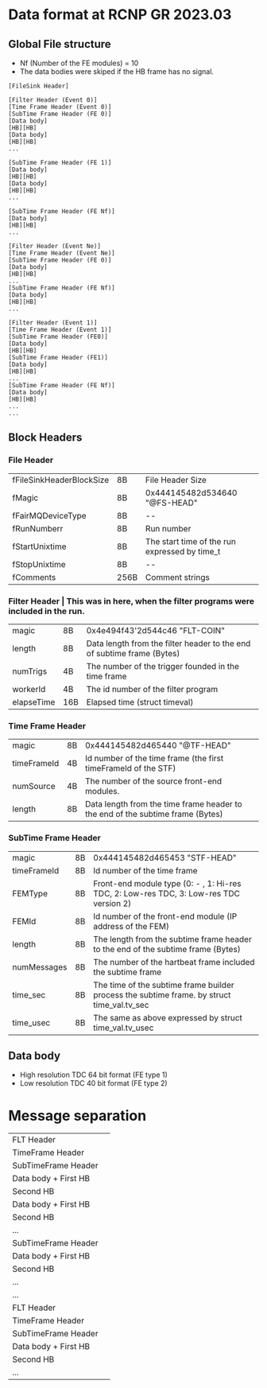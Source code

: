 # Data format at RCNP GR 2023.03

## Global File structure

- Nf (Number of the FE modules) = 10
- The data bodies were skiped if the HB frame has no signal.

```
[FileSink Header]

[Filter Header (Event 0)]
[Time Frame Header (Event 0)]
[SubTime Frame Header (FE 0)]
[Data body]
[HB][HB]
[Data body]
[HB][HB]
...

[SubTime Frame Header (FE 1)]
[Data body]
[HB][HB]
[Data body]
[HB][HB]
...

[SubTime Frame Header (FE Nf)]
[Data body]
[HB][HB]
...

[Filter Header (Event Ne)]
[Time Frame Header (Event Ne)]
[SubTime Frame Header (FE 0)]
[Data body]
[HB][HB]
...
[SubTime Frame Header (FE Nf)]
[Data body]
[HB][HB]
...

[Filter Header (Event 1)]
[Time Frame Header (Event 1)]
[SubTime Frame Header (FE0)]
[Data body]
[HB][HB]
[SubTime Frame Header (FE1)]
[Data body]
[HB][HB]
...
[SubTime Frame Header (FE Nf)]
[Data body]
[HB][HB]
...
...
```

## Block Headers

### File Header
||||
|:-|:-|:-
|fFileSinkHeaderBlockSize |    8B | File Header Size
|fMagic                   |    8B | 0x444145482d534640 "@FS-HEAD"
|fFairMQDeviceType        |    8B | --
|fRunNumberr              |    8B | Run number
|fStartUnixtime           |    8B | The start time of the run expressed by time_t
|fStopUnixtime            |    8B | --
|fComments                |  256B | Comment strings

### Filter Header | This was in here, when the filter programs were included in the run.
||||
|:-|:-|:-
|magic            |    8B | 0x4e494f43'2d544c46 "FLT-COIN"
|length           |    8B | Data length from the filter header to the end of subtime frame (Bytes)
|numTrigs         |    4B | The number of the trigger founded in the time frame
|workerId         |    4B | The id number of the filter program
|elapseTime       |   16B | Elapsed time (struct timeval)

### Time Frame Header
||||
|:-|:-|:-
|magic            |    8B | 0x444145482d465440 "@TF-HEAD"
|timeFrameId      |    4B | Id number of the time frame (the first timeFrameId of the STF)
|numSource        |    4B | The number of the source front-end modules.
|length           |    8B | Data length from the time frame header to the end of the subtime frame (Bytes)

### SubTime Frame Header
||||
|:-|:-|:-
|magic            |    8B | 0x444145482d465453 "STF-HEAD"
|timeFrameId      |    8B | Id number of the time frame
|FEMType          |    8B | Front-end module type (0: - , 1: Hi-res TDC, 2: Low-res TDC, 3: Low-res TDC version 2)
|FEMId            |    8B | Id number of the front-end module (IP address of the FEM)
|length           |    8B | The length from the subtime frame header to the end of the subtime frame (Bytes)
|numMessages      |    8B | The number of the hartbeat frame included the subtime frame
|time_sec         |    8B | The time of the subtime frame builder process the subtime frame. by struct time_val.tv_sec
|time_usec        |    8B | The same as above expressed by struct time_val.tv_usec

## Data body
- High resolution TDC 64 bit format (FE type 1)
- Low resolution TDC 40 bit format (FE type 2)

# Message separation
|||
|:-|:-|
| FLT Header |
| TimeFrame Header |
| SubTimeFrame Header |
| Data body + First HB |
| Second HB |
| Data body + First HB |
| Second HB |
| ... |
|SubTimeFrame Header |
| Data body + First HB |
| Second HB |
| ... |
| ... |
| FLT Header |
| TimeFrame Header |
| SubTimeFrame Header |
| Data body + First HB |
| Second HB |
| ... |